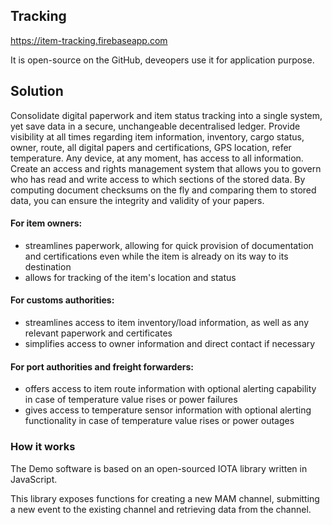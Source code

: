## Tracking

https://item-tracking.firebaseapp.com

It is open-source on the GitHub, deveopers use it for application purpose.
## Solution

Consolidate digital paperwork and item status tracking into a single system, yet save data in a secure, unchangeable decentralised ledger. Provide visibility at all times regarding item information, inventory, cargo status, owner, route, all digital papers and certifications, GPS location, refer temperature. Any device, at any moment, has access to all information. Create an access and rights management system that allows you to govern who has read and write access to which sections of the stored data. By computing document checksums on the fly and comparing them to stored data, you can ensure the integrity and validity of your papers.

#### For item owners:

* streamlines paperwork, allowing for quick provision of documentation and certifications even while the item is already on its way to its destination 
* allows for tracking of the item's location and status

#### For customs authorities:

* streamlines access to item inventory/load information, as well as any relevant paperwork and certificates 
* simplifies access to owner information and direct contact if necessary

#### For port authorities and freight forwarders:

* offers access to item route information with optional alerting capability in case of temperature value rises or power failures 
* gives access to temperature sensor information with optional alerting functionality in case of temperature value rises or power outages

### How it works

The Demo software is based on an open-sourced IOTA library written in JavaScript.


This library exposes functions for creating a new MAM channel, submitting a new event to the existing channel and retrieving data from the channel.

